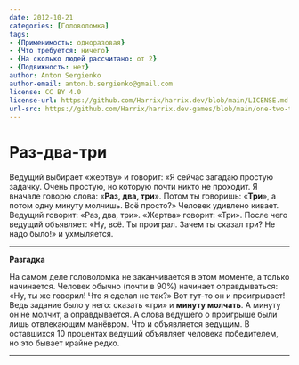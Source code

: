 ```yaml
---
date: 2012-10-21
categories: [Головоломка]
tags:
- {Применимость: одноразовая}
- {Что требуется: ничего}
- {На сколько людей рассчитано: от 2}
- {Подвижность: нет}
author: Anton Sergienko
author-email: anton.b.sergienko@gmail.com
license: CC BY 4.0
license-url: https://github.com/Harrix/harrix.dev/blob/main/LICENSE.md
url-src: https://github.com/Harrix/harrix.dev-games/blob/main/one-two-three/one-two-three.md
---
```


# Раз-два-три

Ведущий выбирает «жертву» и говорит: «Я сейчас загадаю простую задачку. Очень простую, но которую почти никто не проходит. Я вначале говорю слова: «**Раз, два, три**». Потом ты говоришь: «**Три**», а потом одну минуту молчишь. Всё просто?» Человек удивлено кивает. Ведущий говорит: «Раз, два, три». «Жертва» говорит: «Три». После чего ведущий объявляет: «Ну, всё. Ты проиграл. Зачем ты сказал три? Не надо было!» и ухмыляется.

---

**Разгадка** <!-- !details -->

На самом деле головоломка не заканчивается в этом моменте, а только начинается. Человек обычно (почти в 90%) начинает оправдываться: «Ну, ты же говорил! Что я сделал не так?» Вот тут-то он и проигрывает! Ведь задание было у него: сказать «три» и **минуту молчать**. А минуту он не молчит, а оправдывается. А слова ведущего о проигрыше были лишь отвлекающим манёвром. Что и объявляется ведущим. В оставшихся 10 процентах ведущий объявляет человека победителем, но это бывает крайне редко.

---
